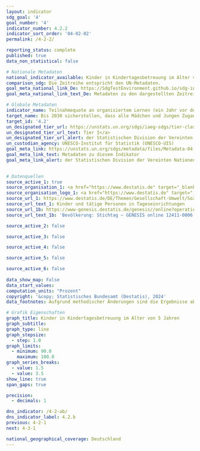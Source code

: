 ```yaml
---
layout: indicator    
sdg_goal: '4'    
goal_number: '4'    
indicator_number: 4.2.2    
indicator_sort_order: '04-02-02'    
permalink: /4-2-2/    

reporting_status: complete    
published: true    
data_non_statistical: false    

# Nationale Metadaten    
national_indicator_available: Kinder in Kindertagesbetreuung im Alter von 5 Jahren    
comparison_sdg: Die Zeitreihe entspricht den UN-Metadaten.    
goal_meta_national_link_De: https://SdgTestEnvironment.github.io/sdg-indicators/public/MetaDe/4.2.2.pdf
goal_meta_national_link_text_De: Metadaten zu den dargestellten Zeitreihen    

# Globale Metadaten    
indicator_name: Teilnahmequote an organisiertem Lernen (ein Jahr vor dem offiziellen Einschulungsalter), nach Geschlecht    
target_name: Bis 2030 sicherstellen, dass alle Mädchen und Jungen Zugang zu hochwertiger frühkindlicher Erziehung, Betreuung und Vorschulbildung erhalten, damit sie auf die Grundschule vorbereitet sind    
target_id: '4.2'    
un_designated_tier_url: https://unstats.un.org/sdgs/iaeg-sdgs/tier-classification/'    
un_designated_tier_url_text: Tier I</a>    
un_designated_tier_url_alert: der Statistischen Division der Vereinten Nationen    
un_custodian_agency: UNESCO-Institut für Statistik (UNESCO-UIS)    
goal_meta_link: https://unstats.un.org/sdgs/metadata/files/Metadata-04-02-02.pdf    
goal_meta_link_text: Metadaten zu diesem Indikator    
goal_meta_link_alert: der Statistischen Division der Vereinten Nationen    
    

# Datenquellen
source_active_1: true
source_organisation_1: <a href="https://www.destatis.de" target="_blank"> Statistisches Bundesamt (Destatis) </a>
source_organisation_logo_1: <a href="https://www.destatis.de" target="_blank"><img src="https://sdg-indikatoren.de/public/OrgImgDe/destatis.png" alt="Logo destatis" style="height:60px; width:148px"/></a>
source_url_1: https://www.destatis.de/DE/Themen/Gesellschaft-Umwelt/Soziales/Kindertagesbetreuung/_inhalt.html#sprg234640
source_url_text_1: Kinder und tätige Personen in Tageseinrichtungen
source_url_1b: https://www-genesis.destatis.de/genesis//online?operation=table&code=12411-0006&bypass=true&language=de
source_url_text_1b: 'Bevölkerung: Stichtag – GENESIS online 12411-0006'

source_active_2: false

source_active_3: false

source_active_4: false

source_active_5: false

source_active_6: false
    
data_show_map: False    
data_start_values:     
computation_units: "Prozent"    
copyright: '&copy; Statistisches Bundesamt (Destatis), 2024'    
data_footnotes: Aufgrund methodischer Änderungen sind die Ergebnisse ab 2012 nur eingeschränkt mit den Vorjahren vergleichbar.<br>• Für 2010 bis 2013 basieren die Daten der Bevölkerungsfortschreibung auf der Volkszählung 1987 (Bundesrepublik Deutschland) sowie dem Bevölkerungsregister mit Stand vom 3. Oktober 1990 (Deutsche Demokratische Republik) und ab 2014 auf dem Zensus 2011.    

# Grafik Eigenschaften    
graph_title: Kinder in Kindertagesbetreuung im Alter von 5 Jahren
graph_subtitle:     
graph_type: line
graph_stepsize: 
  - step: 1.0    
graph_limits:
  - minimum: 90.0
    maximum: 100.0
graph_series_breaks:
  - value: 1.5
  - value: 3.5
show_line: true
span_gaps: true

precision:
  - decimals: 1    

dns_indicator: /4-2-ab/
dns_indicator_label: 4.2.b
previous: 4-2-1    
next: 4-3-1    

national_geographical_coverage: Deutschland    
---
```


<span></span>